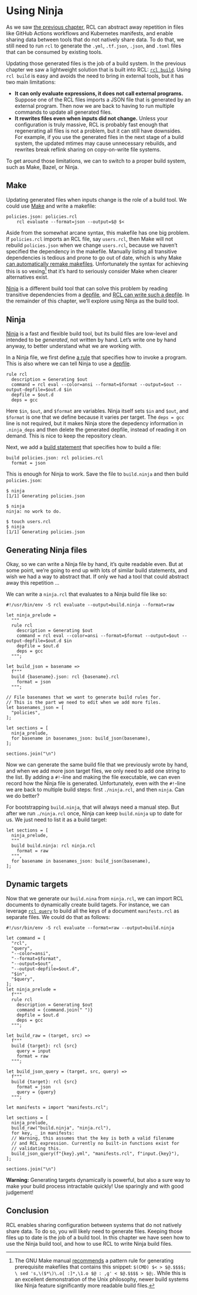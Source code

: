 # Using Ninja

As we saw [the previous chapter][generating-files], <abbr>RCL</abbr> can
abstract away repetition in files like GitHub Actions workflows and Kubernetes
manifests, and enable sharing data between tools that do not natively share data.
To do that, we still need to run `rcl` to generate the `.yml`, `.tf.json`,
`.json`, and `.toml` files that can be consumed by existing tools.

Updating those generated files is the job of a build system. In the previous
chapter we saw a lightweight solution that is built into <abbr>RCL</abbr>:
[`rcl build`](rcl_build.md). Using `rcl build` is easy and avoids the need to
bring in external tools, but it has two main limitations:

 * **It can only evaluate expressions, it does not call external programs.**
   Suppose one of the <abbr>RCL</abbr> files imports a <abbr>JSON</abbr> file
   that is generated by an external program. Then now we are back to having to
   run multiple commands to update all generated files.
 * **It rewrites files even when inputs did not change.**
   Unless your configuration is truly massive, <abbr>RCL</abbr> is probably fast
   enough that regenerating all files is not a problem, but it can still have
   downsides. For example, if you use the generated files in the next stage of a
   build system, the updated mtimes may cause unnecessary rebuilds, and rewrites
   break reflink sharing on copy-on-write file systems.

To get around those limitations, we can to switch to a proper build system,
such as Make, Bazel, or Ninja.

[generating-files]: generating_files.md

## Make

Updating generated files when inputs change is the role of a build tool.
We could use [Make][gnumake] and write a makefile:

```make
policies.json: policies.rcl
    rcl evaluate --format=json --output=$@ $<
```

Aside from the somewhat arcane syntax, this makefile has one big problem. If
`policies.rcl` imports an <abbr>RCL</abbr> file, say `users.rcl`, then
Make will not rebuild `policies.json` when we change `users.rcl`, because
we haven’t specified the dependency in the makefile. Manually listing all
transitive dependencies is tedious and prone to go out of date, which is why
Make [can automatically remake makefiles][make-dep]. Unfortunately the syntax
for achieving this is so vexing[^1] that it’s hard to seriously consider Make
when clearer alternatives exist.

[^1]: The <abbr>GNU</abbr> Make manual [recommends][make-dep] a pattern rule
      for generating prerequisite makefiles that contains this snippet:
      `$(CMD) $< > $@.$$$$; \ sed 's,\($*\)\.o[ :]*,\1.o $@ : ,g' < $@.$$$$ > $@;`.
      While this is an excellent demonstration of the Unix philosophy, newer
      build systems like Ninja feature significantly more readable build files.

[Ninja][ninja-build] is a different build tool that can solve this problem by
reading transitive dependencies from a [depfile][depfile], and [<abbr>RCL</abbr>
can write such a depfile][odepfile]. In the remainder of this chapter, we’ll
explore using Ninja as the build tool.

[make-dep]:    https://www.gnu.org/software/make/manual/html_node/Automatic-Prerequisites.html
[gnumake]:     https://www.gnu.org/software/make/manual/html_node/index.html
[ninja-build]: https://ninja-build.org/
[depfile]:     https://ninja-build.org/manual.html#_depfile
[odepfile]:    rcl_evaluate.md#-output-depfile-depfile

## Ninja

[Ninja][ninja-build] is a fast and flexible build tool, but its build files are
low-level and intended to be _generated_, not written by hand. Let’s write one
by hand anyway, to better understand what we are working with.

In a Ninja file, we first define [a rule][ninja-rule] that specifies how
to invoke a program. This is also where we can tell Ninja to use a
[depfile][depfile].

```ninja
rule rcl
  description = Generating $out
  command = rcl eval --color=ansi --format=$format --output=$out --output-depfile=$out.d $in
  depfile = $out.d
  deps = gcc
```

Here `$in`, `$out`, and `$format` are variables. Ninja itself sets `$in` and
`$out`, and `$format` is one that we define because it varies per target. The
`deps = gcc` line is not required, but it makes Ninja store the depedency
information in `.ninja_deps` and then delete the generated depfile, instead of
reading it on demand. This is nice to keep the repository clean.

Next, we add a [build statement][ninja-stmt] that specifies how to build a file:

```ninja
build policies.json: rcl policies.rcl
  format = json
```

This is enough for Ninja to work. Save the file to `build.ninja` and then build
`policies.json`:

```console
$ ninja
[1/1] Generating policies.json

$ ninja
ninja: no work to do.

$ touch users.rcl
$ ninja
[1/1] Generating policies.json
```

[ninja-rule]: https://ninja-build.org/manual.html#_rules
[ninja-stmt]: https://ninja-build.org/manual.html#_build_statements

## Generating Ninja files

Okay, so we can write a Ninja file by hand, it’s quite readable even. But at some
point, we’re going to end up with lots of similar build statements, and wish we
had a way to abstract that. If only we had a tool that could abstract away this
repetition …

We can write a `ninja.rcl` that evaluates to a Ninja build file like so:

```rcl
#!/usr/bin/env -S rcl evaluate --output=build.ninja --format=raw

let ninja_prelude =
  """
  rule rcl
    description = Generating $out
    command = rcl eval --color=ansi --format=$format --output=$out --output-depfile=$out.d $in
    depfile = $out.d
    deps = gcc
  """;

let build_json = basename =>
  f"""
  build {basename}.json: rcl {basename}.rcl
    format = json
  """;

// File basenames that we want to generate build rules for.
// This is the part we need to edit when we add more files.
let basenames_json = [
  "policies",
];

let sections = [
  ninja_prelude,
  for basename in basenames_json: build_json(basename),
];

sections.join("\n")
```

Now we can generate the same build file that we previously wrote by hand, and
when we add more json target files, we only need to add one string to the list.
By adding a `#!`-line and making the file executable, we can even record how the
Ninja file is generated. Unfortunately, even with the `#!`-line we are back to
multiple build steps: first `./ninja.rcl`, and then `ninja`. Can we do better?

For bootstrapping `build.ninja`, that will always need a manual step. But after
we run `./ninja.rcl` once, Ninja can keep `build.ninja` up to date for us. We
just need to list it as a build target:

```rcl
let sections = [
  ninja_prelude,
  """
  build build.ninja: rcl ninja.rcl
    format = raw
  """,
  for basename in basenames_json: build_json(basename),
];
```

## Dynamic targets

Now that we generate our `build.nina` from `ninja.rcl`, we can import
<abbr>RCL</abbr> documents to dynamically create build tagets. For instance,
we can leverage [`rcl query`](rcl_query.md) to build all the keys of a document
`manifests.rcl` as separate files. We could do that as follows:

```rcl
#!/usr/bin/env -S rcl evaluate --format=raw --output=build.ninja

let command = [
  "rcl",
  "query",
  "--color=ansi",
  "--format=$format",
  "--output=$out",
  "--output-depfile=$out.d",
  "$in",
  "$query",
];
let ninja_prelude =
  f"""
  rule rcl
    description = Generating $out
    command = {command.join(" ")}
    depfile = $out.d
    deps = gcc
  """;

let build_raw = (target, src) =>
  f"""
  build {target}: rcl {src}
    query = input
    format = raw
  """;

let build_json_query = (target, src, query) =>
  f"""
  build {target}: rcl {src}
    format = json
    query = {query}
  """;

let manifests = import "manifests.rcl";

let sections = [
  ninja_prelude,
  build_raw("build.ninja", "ninja.rcl"),
  for key, _ in manifests:
  // Warning, this assumes that the key is both a valid filename
  // and RCL expression. Currently no built-in functions exist for
  // validating this.
  build_json_query(f"{key}.yml", "manifests.rcl", f"input.{key}"),
];

sections.join("\n")
```

**Warning:** Generating targets dynamically is powerful, but also a sure way
to make your build process intractable quickly! Use sparingly and with good
judgement!

## Conclusion

RCL enables sharing configuration between systems that do not natively share
data. To do so, you will likely need to generate files. Keeping those files up
to date is the job of a build tool. In this chapter we have seen how to use the
Ninja build tool, and how to use <abbr>RCL</abbr> to write Ninja build files.
